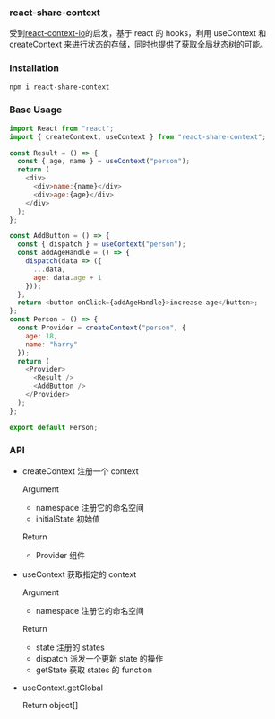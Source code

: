 ### react-share-context

受到[react-context-io](https://github.com/yesmeck/react-context-io)的启发，基于 react 的 hooks，利用 useContext 和 createContext 来进行状态的存储，同时也提供了获取全局状态树的可能。

### Installation

```bash
npm i react-share-context
```

### Base Usage

```js
import React from "react";
import { createContext, useContext } from "react-share-context";

const Result = () => {
  const { age, name } = useContext("person");
  return (
    <div>
      <div>name:{name}</div>
      <div>age:{age}</div>
    </div>
  );
};

const AddButton = () => {
  const { dispatch } = useContext("person");
  const addAgeHandle = () => {
    dispatch(data => ({
      ...data,
      age: data.age + 1
    }));
  };
  return <button onClick={addAgeHandle}>increase age</button>;
};
const Person = () => {
  const Provider = createContext("person", {
    age: 18,
    name: "harry"
  });
  return (
    <Provider>
      <Result />
      <AddButton />
    </Provider>
  );
};

export default Person;
```

### API

- createContext
  注册一个 context

  Argument

  - namespace 注册它的命名空间
  - initialState 初始值

  Return

  - Provider 组件

- useContext
  获取指定的 context

  Argument

  - namespace 注册它的命名空间

  Return

  - state 注册的 states
  - dispatch 派发一个更新 state 的操作
  - getState 获取 states 的 function

- useContext.getGlobal

  Return object[]

